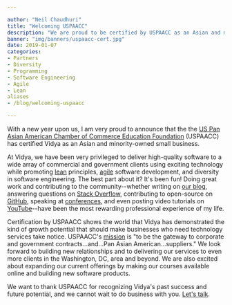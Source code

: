 ```yaml
---

author: "Neil Chaudhuri"
title: "Welcoming USPAACC"
description: "We are proud to be certified by USPAACC as an Asian and minority-owned small business."
banner: "img/banners/uspaacc-cert.jpg"
date: 2019-01-07
categories: 
- Partners
- Diversity
- Programming
- Software Engineering
- Agile
- Lean
aliases
- /blog/welcoming-uspaacc

---
```


With a new year upon us, I am very proud to announce that the the 
[US Pan Asian American Chamber of Commerce Education Foundation](https://uspaacc.com/)
(USPAACC) has certified Vidya as an Asian and minority-owned small business.

At Vidya, we have been very privileged to deliver high-quality software to a wide array of commercial and government clients
using exciting technology while promoting [lean](/tags/lean) principles, [agile](/tags/agile) software development,
and diversity in software engineering. The best part about it? It's been fun! Doing great work and contributing to the community--whether 
writing on [our blog](/blog/), answering questions on [Stack Overflow](http://stackoverflow.com/users/1347281/vidya),
contributing to open-source on [GitHub](https://github.com/VidyaSource), 
speaking at [conferences](/blog/2017/06/05/speaking-at-code-writers-workshop-2017/), and even posting video tutorials on 
[YouTube](https://www.youtube.com/channel/UC24LVc8Bb65SF6LW-SLog9A)--have been the most rewarding professional experience of my life.  

Certification by USPAACC shows the world that Vidya has demonstrated the kind of growth potential that should make businesses 
who need technology services take notice. USPAACC's [mission](https://uspaacc.com/about) is 
"to be the gateway to corporate and government contracts...and...Pan Asian American...suppliers." We look forward to building
new relationships and to delivering our services to even more clients in the Washington, DC, area and beyond. We are also excited about expanding
our current offerings by making our courses available online and building new software products.

We want to thank USPAACC for recognizing Vidya's past success and future potential, and we cannot wait to do business
with you. [Let's talk](/contact).
